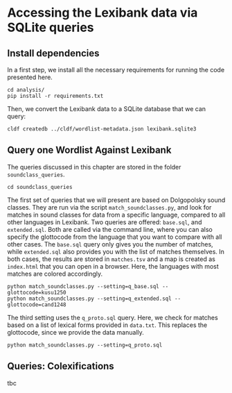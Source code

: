 # Accessing the Lexibank data via SQLite queries

## Install dependencies

In a first step, we install all the necessary requirements for running the code presented here.

```shell
cd analysis/
pip install -r requirements.txt
```

Then, we convert the Lexibank data to a SQLite database that we can query:

```shell
cldf createdb ../cldf/wordlist-metadata.json lexibank.sqlite3
```

## Query one Wordlist Against Lexibank

The queries discussed in this chapter are stored in the folder `soundclass_queries`.

```shell
cd soundclass_queries
```

The first set of queries that we will present are based on Dolgopolsky sound classes. They are run via the script `match_soundclasses.py`, and look for matches in sound classes for data from a specific language, compared to all other languages in Lexibank. Two queries are offered: `base.sql`, and `extended.sql`. Both are called via the command line, where you can also specify the glottocode from the language that you want to compare with all other cases. The `base.sql` query only gives you the number of matches, while `extended.sql` also provides you with the list of matches themselves. In both cases, the results are stored in `matches.tsv` and a map is created as `index.html` that you can open in a browser. Here, the languages with most matches are colored accordingly.

```shell
python match_soundclasses.py --setting=q_base.sql --glottocode=kusu1250
python match_soundclasses.py --setting=q_extended.sql --glottocode=cand1248
```

The third setting uses the `q_proto.sql` query. Here, we check for matches based on a list of lexical forms provided in `data.txt`. This replaces the glottocode, since we provide the data manually.

```shell
python match_soundclasses.py --setting=q_proto.sql
```

## Queries: Colexifications

tbc
